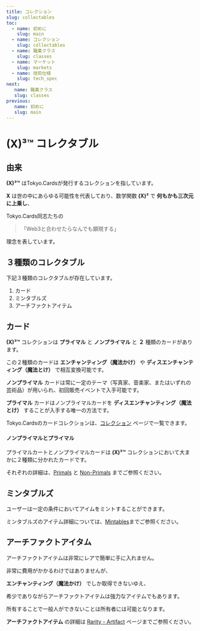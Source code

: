 ```yaml
---
title: コレクション
slug: collectables
toc:
  - name: 初めに 
    slug: main 
  - name: コレクション 
    slug: collectables 
  - name: 職業クラス 
    slug: classes 
  - name: マーケット 
    slug: markets 
  - name: 技術仕様 
    slug: tech_spec 
next: 
   name: 職業クラス
   slug: classes 
previous: 
   name: 初めに 
   slug: main 
---
```


# __(X)³™__ コレクタブル

## 由来
__(X)³™__ はTokyo.Cardsが発行するコレクションを指しています。

__X__ は世の中にあらゆる可能性を代表しており、数学関数 __(X)³__ で __何もかも三次元に上乗し__、

Tokyo.Cards同志たちの 
>「Web3と合わせたらなんでも顕現する」

理念を表しています。


## ３種類のコレクタブル

下記３種類のコレクタブルが存在しています。

1. カード
2. ミンタブルズ
3. アーチファクトアイテム


## カード
__(X)³™__ コレクションは __プライマル__ と __ノンプライマル__ と __２__ 種類のカードがあります。

この２種類のカードは __エンチャンティング（魔法かけ）__ や __ディスエンチャンティング（魔法とけ）__ で相互変換可能です。

__ノンプライマル__ カードは常に一定のテーマ（写真家、音楽家、またはいずれの芸術品）が用いられ、初回販売イベントで入手可能です。

__プライマル__ カードはノンプライマルカードを __ディスエンチャンティング（魔法とけ）__ することが入手する唯一の方法です。


Tokyo.Cardsのカードコレクションは、[コレクション](/collections/?lang=ja) ページで一覧できます。


#### ノンプライマルとプライマル

プライマルカートとノンプライマルカードは __(X)³™__ コレクションにおいて大まかに２種類に分かれたカードです。

それぞれの詳細は、[Primals](#Primals) と [Non-Primals](#Non_primal) までご参照ください。

## ミンタブルズ
ユーザーは一定の条件においてアイムをミントすることができます。

ミンタブルズのアイテム詳細については、[Mintables](#mintable)までご参照ください。


## アーチファクトアイタム
アーチファクトアイテムは非常にレアで簡単に手に入れません。

非常に費用がかかるわけではありませんが、

__エンチャンティング（魔法かけ）__ でしか取得できないゆえ、

希少でありながらアーチファクトアイテムは強力なアイテムでもあります。

所有することで一般人ができないことは所有者には可能となります。

__アーチファクトアイテム__ の詳細は [Rarity - Artifact](#Artifact) ページまでご参照ください。
